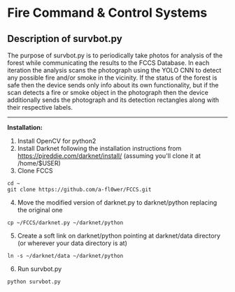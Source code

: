 Fire Command & Control Systems
===


Description of survbot.py
---


The purpose of survbot.py is to
periodically take photos for analysis of the forest while communicating the
results to the FCCS Database. In each iteration the analysis scans the photograph using
the YOLO CNN to detect any possible fire and/or smoke in the vicinity.
If the status of the forest is safe then the device sends only info about its
own functionality, but if the scan detects a fire or smoke object in the
photograph then the device additionally sends the photograph and its detection
rectangles along with their respective labels.


---

**Installation:**

1. Install OpenCV for python2
2. Install Darknet following the installation instructions from https://pjreddie.com/darknet/install/ (assuming you'll clone it at /home/$USER)
3. Clone FCCS
```
cd ~
git clone https://github.com/a-fl0wer/FCCS.git
```
4. Move the modified version of darknet.py to darknet/python replacing the
original one
```
cp ~/FCCS/darknet.py ~/darknet/python
```
5. Create a soft link on darknet/python pointing at darknet/data directory (or
wherever your data directory is at)
```
ln -s ~/darknet/data ~/darknet/python
```
6. Run survbot.py
```
python survbot.py
```
